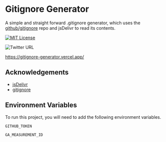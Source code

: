 # Gitignore Generator

A simple and straight forward .gitignore generator, which uses the [github/gitignore](https://github.com/github/gitignore) repo and jsDelivr to read its contents.

[![MIT License](https://img.shields.io/badge/License-MIT-green.svg)](https://choosealicense.com/licenses/mit/)

![Twitter URL](https://img.shields.io/twitter/url?style=social&url=https%3A%2F%2Fgitignore-generator.vercel.app%2F)

https://gitignore-generator.vercel.app/

## Acknowledgements

-   [jsDelivr](https://www.jsdelivr.com/)
-   [gitignore](https://github.com/github/gitignore)

## Environment Variables

To run this project, you will need to add the following environment variables.

`GITHUB_TOKEN`

`GA_MEASUREMENT_ID`
